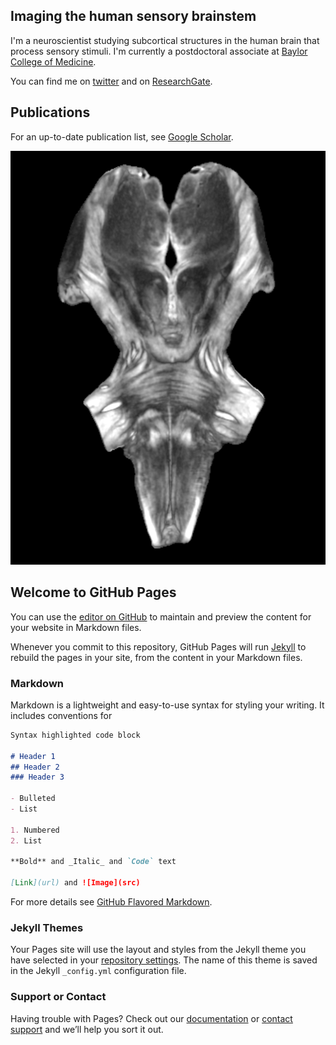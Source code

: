 ## Imaging the human sensory brainstem
I'm a neuroscientist studying subcortical structures in the human brain that process sensory stimuli.
I'm currently a postdoctoral associate at [Baylor College of Medicine](https://www.bcm.edu/people-search/kevin-sitek-36931).

You can find me on [twitter](https://twitter.com/krsitek) and on [ResearchGate](https://www.researchgate.net/profile/Kevin_Sitek).

## Publications
For an up-to-date publication list, see [Google Scholar](https://scholar.google.com/citations?hl=en&user=fNPFNhsAAAAJ).

![Image](https://github.com/sitek/sitek.github.io/blob/master/images/demonculus_postmortem-brainstem.png)


## Welcome to GitHub Pages

You can use the [editor on GitHub](https://github.com/sitek/sitek.github.io/edit/master/index.md) to maintain and preview the content for your website in Markdown files.

Whenever you commit to this repository, GitHub Pages will run [Jekyll](https://jekyllrb.com/) to rebuild the pages in your site, from the content in your Markdown files.

### Markdown

Markdown is a lightweight and easy-to-use syntax for styling your writing. It includes conventions for

```markdown
Syntax highlighted code block

# Header 1
## Header 2
### Header 3

- Bulleted
- List

1. Numbered
2. List

**Bold** and _Italic_ and `Code` text

[Link](url) and ![Image](src)
```

For more details see [GitHub Flavored Markdown](https://guides.github.com/features/mastering-markdown/).

### Jekyll Themes

Your Pages site will use the layout and styles from the Jekyll theme you have selected in your [repository settings](https://github.com/sitek/sitek.github.io/settings). The name of this theme is saved in the Jekyll `_config.yml` configuration file.

### Support or Contact

Having trouble with Pages? Check out our [documentation](https://help.github.com/categories/github-pages-basics/) or [contact support](https://github.com/contact) and we’ll help you sort it out.
